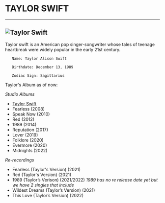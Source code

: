 # **TAYLOR SWIFT**
---
![Taylor Swift](https://i.scdn.co/image/ab6761610000e5eb5a00969a4698c3132a15fbb0)
---
  Taylor swift is an American pop singer-songwriter whose tales of teenage heartbreak were widely popular in the early 21st century.
  
       Name: Taylor Alison Swift
  
       Birthdate: December 13, 1989
  
       Zodiac Sign: Sagittarius
       
 Taylor's Album as of now:
 
 *Studio Albums*
- [Taylor Swift](https://open.spotify.com/album/5eyZZoQEFQWRHkV2xgAeBw?si=mA8jeyeuQ6uL8NQLOk1xGQ)
- Fearless (2008)
- Speak Now (2010)
- Red (2012)
- 1989 (2014)
- Reputation (2017)
- Lover (2019)
- Folklore (2020)
- Evermore (2020)
- Midnights (2022)

*Re-recordings*
- Fearless (Taylor's Version) (2021)
- Red (Taylor's Version) (2021)
- 1989 (Taylor’s Verison) (2021/2022) *1989 has no re release date yet but we have 2 singles that include*
- Wildest Dreams (Taylor’s Version) (2021)
- This Love (Taylor’s Version) (2022)
